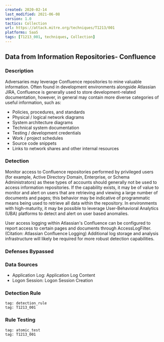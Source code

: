 ```yaml
---
created: 2020-02-14
last_modified: 2021-06-08
version: 1.0
tactics: Collection
url: https://attack.mitre.org/techniques/T1213/001
platforms: SaaS
tags: [T1213_001, techniques, Collection]
---
```


## Data from Information Repositories- Confluence

### Description


Adversaries may leverage Confluence repositories to mine valuable information. Often found in development environments alongside Atlassian JIRA, Confluence is generally used to store development-related documentation, however, in general may contain more diverse categories of useful information, such as:

* Policies, procedures, and standards
* Physical / logical network diagrams
* System architecture diagrams
* Technical system documentation
* Testing / development credentials
* Work / project schedules
* Source code snippets
* Links to network shares and other internal resources


### Detection

Monitor access to Confluence repositories performed by privileged users (for example, Active Directory Domain, Enterprise, or Schema Administrators) as these types of accounts should generally not be used to access information repositories. If the capability exists, it may be of value to monitor and alert on users that are retrieving and viewing a large number of documents and pages; this behavior may be indicative of programmatic means being used to retrieve all data within the repository. In environments with high-maturity, it may be possible to leverage User-Behavioral Analytics (UBA) platforms to detect and alert on user based anomalies.

User access logging within Atlassian's Confluence can be configured to report access to certain pages and documents through AccessLogFilter. (Citation: Atlassian Confluence Logging) Additional log storage and analysis infrastructure will likely be required for more robust detection capabilities.

### Defenses Bypassed



### Data Sources

  - Application Log: Application Log Content
  -  Logon Session: Logon Session Creation
### Detection Rule

```query
tag: detection_rule
tag: T1213_001
```

### Rule Testing

```query
tag: atomic_test
tag: T1213_001
```
